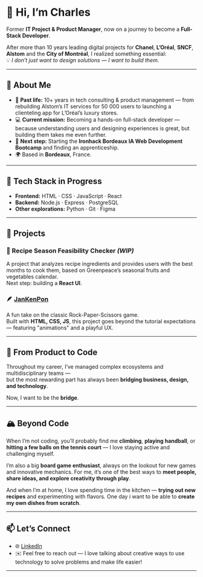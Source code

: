 # 👋 Hi, I’m Charles

Former **IT Project & Product Manager**, now on a journey to become a **Full-Stack Developer**.

After more than 10 years leading digital projects for **Chanel**, **L’Oréal**, **SNCF**, **Alstom** and the **City of Montréal**, I realized something essential:  
💡 *I don’t just want to design solutions — I want to build them.*

---

## 🚀 About Me
- 🎯 **Past life:** 10+ years in tech consulting & product management — from rebuilding Alstom’s IT services for 50 000 users to launching a clienteling app for L’Oréal’s luxury stores.  
- 💻 **Current mission:** Becoming a hands-on full-stack developer — because understanding users and designing experiences is great, but building them takes me even further.
- 🏫 **Next step:** Starting the **Ironhack Bordeaux IA Web Development Bootcamp** and finding an apprenticeship.  
- 🌍 Based in **Bordeaux**, France.

---

## 🧠 Tech Stack in Progress
- **Frontend:** HTML · CSS · JavaScript · React  
- **Backend:** Node.js · Express · PostgreSQL  
- **Other explorations:** Python · Git · Figma  

---

## 🧩 Projects

### 🥦 Recipe Season Feasibility Checker *(WIP)*
A project that analyzes recipe ingredients and provides users with the best months to cook them, based on Greenpeace’s seasonal fruits and vegetables calendar.  
Next step: building a **React UI**.

### 🪶 [JanKenPon](https://ortender.github.io/JanKenPon/)
A fun take on the classic Rock-Paper-Scissors game.  
Built with **HTML, CSS, JS**, this project goes beyond the tutorial expectations — featuring "animations" and a playful UX.

---

## 🧭 From Product to Code
Throughout my career, I’ve managed complex ecosystems and multidisciplinary teams —  
but the most rewarding part has always been **bridging business, design, and technology**.

Now, I want to be the **bridge**.

---

## 🏔️ Beyond Code
When I’m not coding, you’ll probably find me **climbing**, **playing handball**, or **hitting a few balls on the tennis court** — I love staying active and challenging myself.  

I’m also a big **board game enthusiast**, always on the lookout for new games and innovative mechanics. For me, it’s one of the best ways to **meet people, share ideas, and explore creativity through play**.  

And when I’m at home, I love spending time in the kitchen — **trying out new recipes** and experimenting with flavors. One day i want to be able to **create my own dishes from scratch**.

---

## 📫 Let’s Connect
- 🌐 [LinkedIn](https://www.linkedin.com/in/charles-tonneau/)
- ✉️ Feel free to reach out — I love talking about creative ways to use technology to solve problems and make life easier!

---
